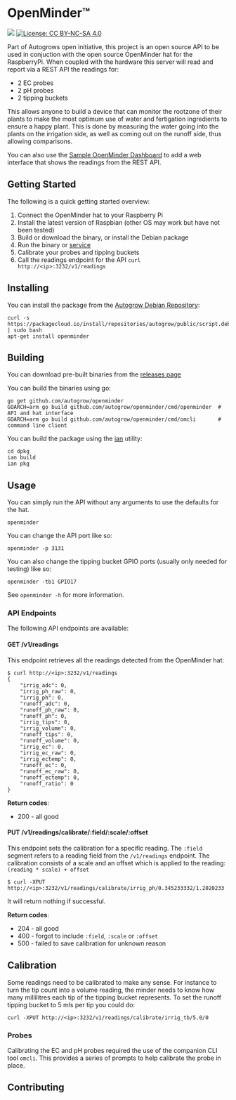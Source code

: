 # OpenMinder™

[![](https://godoc.org/autogrow/openminder?status.svg)](http://godoc.org/github.com/autogrow/openminder) [![License: CC BY-NC-SA 4.0](https://img.shields.io/badge/License-CC%20BY--NC--SA%204.0-lightgrey.svg)](https://creativecommons.org/licenses/by-nc-sa/4.0/)

Part of Autogrows open initiative, this project is an open source API to be used in conjuction with
the open source OpenMinder hat for the RaspberryPi.  When coupled with the hardware this server will read 
and report via a REST API the readings for:

* 2 EC probes
* 2 pH probes
* 2 tipping buckets

This allows anyone to build a device that can monitor the rootzone of their plants to make the most optimum
use of water and fertigation ingredients to ensure a happy plant.  This is done by measuring the water going
into the plants on the irrigation side, as well as coming out on the runoff side, thus allowing comparisons.

You can also use the [Sample OpenMinder Dashboard](https://github.com/autogrow/openminder-dash) to add a web interface that shows the readings from the REST API.

## Getting Started

The following is a quick getting started overview:

1. Connect the OpenMinder hat to your Raspberry Pi
1. Install the latest version of Raspbian (other OS may work but have not been tested)
1. Build or download the binary, or install the Debian package
1. Run the binary or [service](https://github.com/autogrow/openminder/tree/master/dpkg/lib/systemd/system/openminder.service)
1. Calibrate your probes and tipping buckets
1. Call the readings endpoint for the API `curl http://<ip>:3232/v1/readings`

## Installing

You can install the package from the [Autogrow Debian Repository](https://packagecloud.io/autogrow/public):

    curl -s https://packagecloud.io/install/repositories/autogrow/public/script.deb.sh | sudo bash
    apt-get install openminder

## Building

You can download pre-built binaries from the [releases page](https://github.com/autogrow/openminder/releases)

You can build the binaries using go:

    go get github.com/autogrow/openminder
    GOARCH=arm go build github.com/autogrow/openminder/cmd/openminder  # API and hat interface
    GOARCH=arm go build github.com/autogrow/openminder/cmd/omcli       # command line client

You can build the package using the [ian](https://github.com/penguinpowernz/go-ian) utility:

    cd dpkg
    ian build
    ian pkg

## Usage

You can simply run the API without any arguments to use the defaults for the hat.

    openminder

You can change the API port like so:

    openminder -p 3131

You can also change the tipping bucket GPIO ports (usually only needed for testing) like so:

    openminder -tb1 GPIO17

See `openminder -h` for more information.

### API Endpoints

The following API endpoints are available:

#### GET /v1/readings

This endpoint retrieves all the readings detected from the OpenMinder hat:

    $ curl http://<ip>:3232/v1/readings
    {
        "irrig_adc": 0,
        "irrig_ph_raw": 0,
        "irrig_ph": 0,
        "runoff_adc": 0,
        "runoff_ph_raw": 0,
        "runoff_ph": 0,
        "irrig_tips": 0,
        "irrig_volume": 0,
        "runoff_tips": 0,
        "runoff_volume": 0,
        "irrig_ec": 0,
        "irrig_ec_raw": 0,
        "irrig_ectemp": 0,
        "runoff_ec": 0,
        "runoff_ec_raw": 0,
        "runoff_ectemp": 0,
        "runoff_ratio": 0
    }

**Return codes**:

* 200 - all good

#### PUT /v1/readings/calibrate/:field/:scale/:offset

This endpoint sets the calibration for a specific reading.  The `:field` segment refers to a
reading field from the `/v1/readings` endpoint.  The calibration consists of a scale and an
offset which is applied to the reading: `(reading * scale) + offset`

    $ curl -XPUT http://<ip>:3232/v1/readings/calibrate/irrig_ph/0.345233332/1.2020233

It will return nothing if successful.

**Return codes**:

* 204 - all good
* 400 - forgot to include `:field`, `:scale` or `:offset`
* 500 - failed to save calibration for unknown reason

## Calibration

Some readings need to be calibrated to make any sense.  For instance to turn the tip count into
a volume reading, the minder needs to know how many millilitres each tip of the tipping bucket
represents.  To set the runoff tipping bucket to 5 mls per tip you could do:

    curl -XPUT http://<ip>:3232/v1/readings/calibrate/irrig_tb/5.0/0

### Probes

Calibrating the EC and pH probes required the use of the companion CLI tool `omcli`.  This provides
a series of prompts to help calibrate the probe in place.

## Contributing

